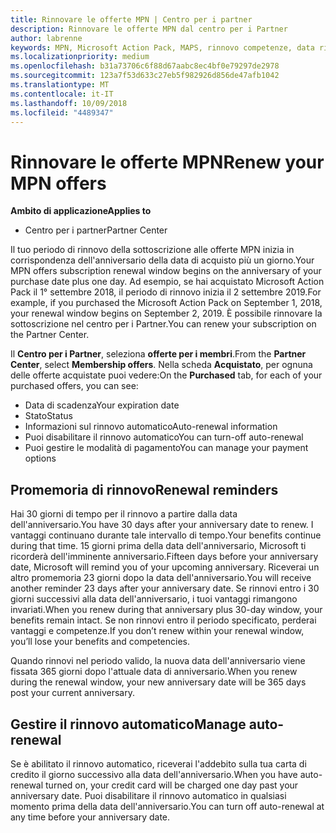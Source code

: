 ```yaml
---
title: Rinnovare le offerte MPN | Centro per i partner
description: Rinnovare le offerte MPN dal centro per i Partner
author: labrenne
keywords: MPN, Microsoft Action Pack, MAPS, rinnovo competenze, data rinnovo
ms.localizationpriority: medium
ms.openlocfilehash: b31a73706c6f88d67aabc8ec4bf0e79297de2978
ms.sourcegitcommit: 123a7f53d633c27eb5f982926d856de47afb1042
ms.translationtype: MT
ms.contentlocale: it-IT
ms.lasthandoff: 10/09/2018
ms.locfileid: "4489347"
---
```

# <a name="renew-your-mpn-offers"></a><span data-ttu-id="2ecab-104">Rinnovare le offerte MPN</span><span class="sxs-lookup"><span data-stu-id="2ecab-104">Renew your MPN offers</span></span>

**<span data-ttu-id="2ecab-105">Ambito di applicazione</span><span class="sxs-lookup"><span data-stu-id="2ecab-105">Applies to</span></span>**

- <span data-ttu-id="2ecab-106">Centro per i partner</span><span class="sxs-lookup"><span data-stu-id="2ecab-106">Partner Center</span></span>

<span data-ttu-id="2ecab-107">Il tuo periodo di rinnovo della sottoscrizione alle offerte MPN inizia in corrispondenza dell'anniversario della data di acquisto più un giorno.</span><span class="sxs-lookup"><span data-stu-id="2ecab-107">Your MPN offers subscription renewal window begins on the anniversary of your purchase date plus one day.</span></span> <span data-ttu-id="2ecab-108">Ad esempio, se hai acquistato Microsoft Action Pack il 1° settembre 2018, il periodo di rinnovo inizia il 2 settembre 2019.</span><span class="sxs-lookup"><span data-stu-id="2ecab-108">For example, if you purchased the Microsoft Action Pack on September 1, 2018, your renewal window begins on September 2, 2019.</span></span> <span data-ttu-id="2ecab-109">È possibile rinnovare la sottoscrizione nel centro per i Partner.</span><span class="sxs-lookup"><span data-stu-id="2ecab-109">You can renew your subscription on the Partner Center.</span></span>

<span data-ttu-id="2ecab-110">Il **Centro per i Partner**, seleziona **offerte per i membri**.</span><span class="sxs-lookup"><span data-stu-id="2ecab-110">From the **Partner Center**, select **Membership offers**.</span></span>
<span data-ttu-id="2ecab-111">Nella scheda **Acquistato**, per ognuna delle offerte acquistate puoi vedere:</span><span class="sxs-lookup"><span data-stu-id="2ecab-111">On the **Purchased** tab, for each of your purchased offers, you can see:</span></span>

- <span data-ttu-id="2ecab-112">Data di scadenza</span><span class="sxs-lookup"><span data-stu-id="2ecab-112">Your expiration date</span></span>
- <span data-ttu-id="2ecab-113">Stato</span><span class="sxs-lookup"><span data-stu-id="2ecab-113">Status</span></span>
- <span data-ttu-id="2ecab-114">Informazioni sul rinnovo automatico</span><span class="sxs-lookup"><span data-stu-id="2ecab-114">Auto-renewal information</span></span>
- <span data-ttu-id="2ecab-115">Puoi disabilitare il rinnovo automatico</span><span class="sxs-lookup"><span data-stu-id="2ecab-115">You can turn-off auto-renewal</span></span>
- <span data-ttu-id="2ecab-116">Puoi gestire le modalità di pagamento</span><span class="sxs-lookup"><span data-stu-id="2ecab-116">You can manage your payment options</span></span>

## <a name="renewal-reminders"></a><span data-ttu-id="2ecab-117">Promemoria di rinnovo</span><span class="sxs-lookup"><span data-stu-id="2ecab-117">Renewal reminders</span></span>

<span data-ttu-id="2ecab-118">Hai 30 giorni di tempo per il rinnovo a partire dalla data dell'anniversario.</span><span class="sxs-lookup"><span data-stu-id="2ecab-118">You have 30 days after your anniversary date to renew.</span></span> <span data-ttu-id="2ecab-119">I vantaggi continuano durante tale intervallo di tempo.</span><span class="sxs-lookup"><span data-stu-id="2ecab-119">Your benefits continue during that time.</span></span> <span data-ttu-id="2ecab-120">15 giorni prima della data dell'anniversario, Microsoft ti ricorderà dell'imminente anniversario.</span><span class="sxs-lookup"><span data-stu-id="2ecab-120">Fifteen days before your anniversary date, Microsoft will remind you of your upcoming anniversary.</span></span> <span data-ttu-id="2ecab-121">Riceverai un altro promemoria 23 giorni dopo la data dell'anniversario.</span><span class="sxs-lookup"><span data-stu-id="2ecab-121">You will receive another reminder 23 days after your anniversary date.</span></span> <span data-ttu-id="2ecab-122">Se rinnovi entro i 30 giorni successivi alla data dell'anniversario, i tuoi vantaggi rimangono invariati.</span><span class="sxs-lookup"><span data-stu-id="2ecab-122">When you renew during that anniversary plus 30-day window, your benefits remain intact.</span></span> <span data-ttu-id="2ecab-123">Se non rinnovi entro il periodo specificato, perderai vantaggi e competenze.</span><span class="sxs-lookup"><span data-stu-id="2ecab-123">If you don’t renew within your renewal window, you’ll lose your benefits and competencies.</span></span>

<span data-ttu-id="2ecab-124">Quando rinnovi nel periodo valido, la nuova data dell'anniversario viene fissata 365 giorni dopo l'attuale data di anniversario.</span><span class="sxs-lookup"><span data-stu-id="2ecab-124">When you renew during the renewal window, your new anniversary date will be 365 days post your current anniversary.</span></span>

## <a name="manage-auto-renewal"></a><span data-ttu-id="2ecab-125">Gestire il rinnovo automatico</span><span class="sxs-lookup"><span data-stu-id="2ecab-125">Manage auto-renewal</span></span>

<span data-ttu-id="2ecab-126">Se è abilitato il rinnovo automatico, riceverai l'addebito sulla tua carta di credito il giorno successivo alla data dell'anniversario.</span><span class="sxs-lookup"><span data-stu-id="2ecab-126">When you have auto-renewal turned on, your credit card will be charged one day past your anniversary date.</span></span> <span data-ttu-id="2ecab-127">Puoi disabilitare il rinnovo automatico in qualsiasi momento prima della data dell'anniversario.</span><span class="sxs-lookup"><span data-stu-id="2ecab-127">You can turn off auto-renewal at any time before your anniversary date.</span></span>